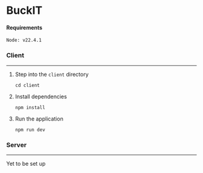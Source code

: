 # BuckIT
#### Requirements
```
Node: v22.4.1
```

### Client
---
1. Step into the `client` directory
    ```
    cd client
    ```
2. Install dependencies
    ```
    npm install
    ```
3. Run the application
    ```
    npm run dev
    ```

### Server
---
Yet to be set up